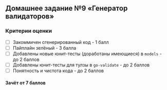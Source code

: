 ## Домашнее задание №9 «Генератор валидаторов»

### Критерии оценки
- [ ] Закоммичен сгенерированный код - 1 балл
- [ ] Пайплайн зелёный - 3 балла
- [ ] Добавлены новые юнит-тесты (доработаны имеющиеся) в `models` - до 2 баллов
- [ ] Добавлены юнит-тесты для тулзы в `go-validate` - до 2 баллов
- [ ] Понятность и чистота кода - до 2 баллов

#### Зачёт от 7 баллов

